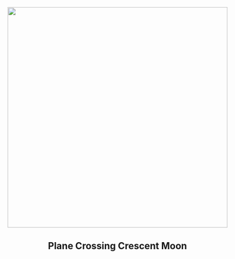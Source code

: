 
<p align="center"><img src="https://apod.nasa.gov/apod/image/2312/BowArrow_Patel_960.jpg" width="500" height="500"></p>
<h2 align="center"> Plane Crossing Crescent Moon </h2>
